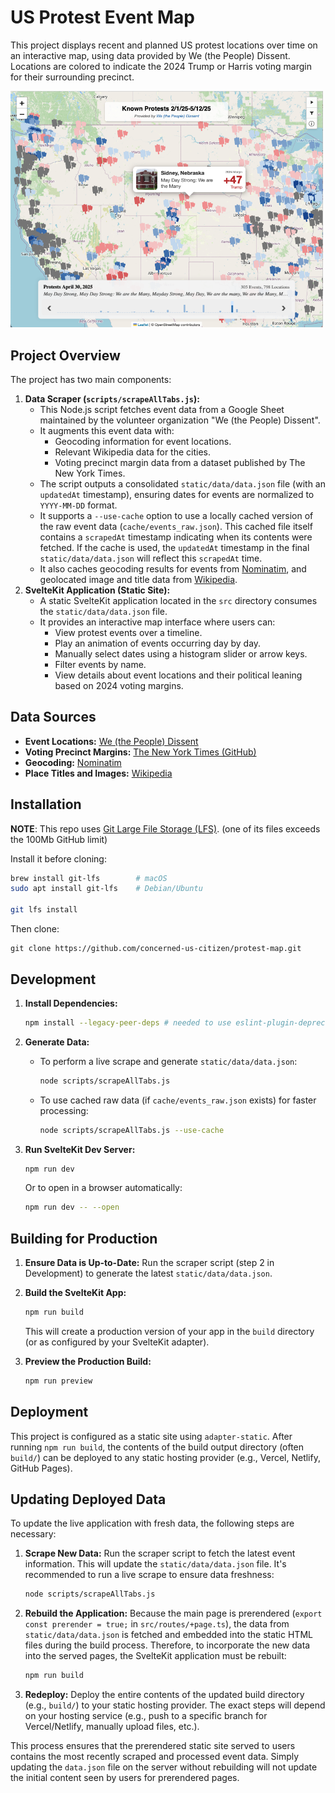 # US Protest Event Map

This project displays recent and planned US protest locations over time on an interactive map, using data provided by We (the People) Dissent. Locations are colored to indicate the 2024 Trump or Harris voting margin for their surrounding precinct.

<img src="static/desktop-screenshot.png" width="500">

## Project Overview

The project has two main components:

1.  **Data Scraper (`scripts/scrapeAllTabs.js`):**
    *   This Node.js script fetches event data from a Google Sheet maintained by the volunteer organization "We (the People) Dissent".
    *   It augments this event data with:
        *   Geocoding information for event locations.
        *   Relevant Wikipedia data for the cities.
        *   Voting precinct margin data from a dataset published by The New York Times.
    *   The script outputs a consolidated `static/data/data.json` file (with an `updatedAt` timestamp), ensuring dates for events are normalized to `YYYY-MM-DD` format.
    *   It supports a `--use-cache` option to use a locally cached version of the raw event data (`cache/events_raw.json`). This cached file itself contains a `scrapedAt` timestamp indicating when its contents were fetched. If the cache is used, the `updatedAt` timestamp in the final `static/data/data.json` will reflect this `scrapedAt` time.
    * It also caches geocoding results for events from [Nominatim](https://nominatim.openstreetmap.org), and geolocated image and title data from [Wikipedia](https://wikipedia.org). 
2.  **SvelteKit Application (Static Site):**
    *   A static SvelteKit application located in the `src` directory consumes the `static/data/data.json` file.
    *   It provides an interactive map interface where users can:
        *   View protest events over a timeline.
        *   Play an animation of events occurring day by day.
        *   Manually select dates using a histogram slider or arrow keys.
        *   Filter events by name.
        *   View details about event locations and their political leaning based on 2024 voting margins.

## Data Sources

*   **Event Locations:** [We (the People) Dissent](https://docs.google.com/spreadsheets/d/1f-30Rsg6N_ONQAulO-yVXTKpZxXchRRB2kD3Zhkpe_A/preview#gid=1269890748)
*   **Voting Precinct Margins:** [The New York Times (GitHub)](https://github.com/nytimes/presidential-precinct-map-2024)
*   **Geocoding:**  [Nominatim](https://nominatim.openstreetmap.org) 
*   **Place Titles and Images:** [Wikipedia](https://wikipedia.org)

## Installation

**NOTE**: This repo uses [Git Large File Storage (LFS)](https://git-lfs.github.com/). (one of its files exceeds the 100Mb GitHub limit)

Install it before cloning:

```bash
brew install git-lfs        # macOS
sudo apt install git-lfs    # Debian/Ubuntu

git lfs install
```

Then clone:
```
git clone https://github.com/concerned-us-citizen/protest-map.git
```

## Development

1.  **Install Dependencies:**
    ```bash
    npm install --legacy-peer-deps # needed to use eslint-plugin-deprecation with eslint 9
    ```

2.  **Generate Data:**
    *   To perform a live scrape and generate `static/data/data.json`:
        ```bash
        node scripts/scrapeAllTabs.js
        ```
    *   To use cached raw data (if `cache/events_raw.json` exists) for faster processing:
        ```bash
        node scripts/scrapeAllTabs.js --use-cache
        ```

3.  **Run SvelteKit Dev Server:**
    ```bash
    npm run dev
    ```
    Or to open in a browser automatically:
    ```bash
    npm run dev -- --open
    ```

## Building for Production

1.  **Ensure Data is Up-to-Date:** Run the scraper script (step 2 in Development) to generate the latest `static/data/data.json`.
2.  **Build the SvelteKit App:**
    ```bash
    npm run build
    ```
    This will create a production version of your app in the `build` directory (or as configured by your SvelteKit adapter).

3.  **Preview the Production Build:**
    ```bash
    npm run preview
    ```

## Deployment

This project is configured as a static site using `adapter-static`. After running `npm run build`, the contents of the build output directory (often `build/`) can be deployed to any static hosting provider (e.g., Vercel, Netlify, GitHub Pages).

## Updating Deployed Data

To update the live application with fresh data, the following steps are necessary:

1.  **Scrape New Data:** Run the scraper script to fetch the latest event information. This will update the `static/data/data.json` file. It's recommended to run a live scrape to ensure data freshness:
    ```bash
    node scripts/scrapeAllTabs.js
    ```
2.  **Rebuild the Application:** Because the main page is prerendered (`export const prerender = true;` in `src/routes/+page.ts`), the data from `static/data/data.json` is fetched and embedded into the static HTML files during the build process. Therefore, to incorporate the new data into the served pages, the SvelteKit application must be rebuilt:
    ```bash
    npm run build
    ```
3.  **Redeploy:** Deploy the entire contents of the updated build directory (e.g., `build/`) to your static hosting provider. The exact steps will depend on your hosting service (e.g., push to a specific branch for Vercel/Netlify, manually upload files, etc.).

This process ensures that the prerendered static site served to users contains the most recently scraped and processed event data. Simply updating the `data.json` file on the server without rebuilding will not update the initial content seen by users for prerendered pages.
